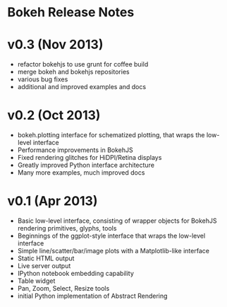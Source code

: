 Bokeh Release Notes
===================


v0.3 (Nov 2013)
===============

* refactor bokehjs to use grunt for coffee build
* merge bokeh and bokehjs repositories
* various bug fixes
* additional and improved examples and docs

v0.2 (Oct 2013)
===============

* bokeh.plotting interface for schematized plotting, that wraps the low-level interface
* Performance improvements in BokehJS
* Fixed rendering glitches for HiDPI/Retina displays
* Greatly improved Python interface architecture
* Many more examples, much improved docs


v0.1 (Apr 2013)
===============

* Basic low-level interface, consisting of wrapper objects for BokehJS rendering primitives, glyphs, tools
* Beginnings of the ggplot-style interface that wraps the low-level interface
* Simple line/scatter/bar/image plots with a Matplotlib-like interface
* Static HTML output
* Live server output
* IPython notebook embedding capability
* Table widget
* Pan, Zoom, Select, Resize tools
* initial Python implementation of Abstract Rendering
